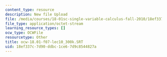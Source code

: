 ```yaml
---
content_type: resource
description: New file Upload
file: /media/courses/18-01sc-single-variable-calculus-fall-2010/18ef337c7d90ddbc1ce67d9c8544827a_ocw-18.01-f07-lec10_300k.SRT
file_type: application/octet-stream
learning_resource_types: []
ocw_type: OCWFile
resourcetype: Other
title: ocw-18.01-f07-lec10_300k.SRT
uid: 18ef337c-7d90-ddbc-1ce6-7d9c8544827a
---
```


